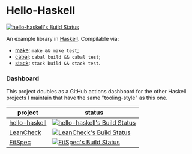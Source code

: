 Hello-Haskell
=============

[![hello-haskell's Build Status][build-status]][build-log]

An example library in [Haskell].  Compilable via:

* [make]: `make && make test`;
* [cabal]: `cabal build && cabal test`;
* [stack]: `stack build && stack test`.


### Dashboard

This project doubles as a GitHub actions dashboard
for the other Haskell projects I maintain
that have the same "tooling-style" as this one.

| project         | status                                                     |
| --------------- | ---------------------------------------------------------- |
| [hello-haskell] | [![hello-haskell's Build Status][build-status]][build-log] |
| [LeanCheck]     | [![LeanCheck's Build Status][leancheck-s]][leancheck-l]    |
| [FitSpec]       | [![FitSpec's Build Status][fitspec-s]][fitspec-l]          |


[hello-haskell]: https://github.com/rudymatela/hello-haskell
[build-log]:     https://github.com/rudymatela/hello-haskell/actions/workflows/build.yml
[build-status]:  https://github.com/rudymatela/hello-haskell/actions/workflows/build.yml/badge.svg

[LeanCheck]:   https://github.com/rudymatela/leancheck
[leancheck-l]: https://github.com/rudymatela/leancheck/actions/workflows/build.yml
[leancheck-s]: https://github.com/rudymatela/leancheck/actions/workflows/build.yml/badge.svg
[LeanCheck on Hackage]: https://hackage.haskell.org/package/leancheck

[FitSpec]:   https://github.com/rudymatela/fitspec
[fitspec-l]: https://github.com/rudymatela/fitspec/actions/workflows/build.yml
[fitspec-s]: https://github.com/rudymatela/fitspec/actions/workflows/build.yml/badge.svg
[FitSpec on Hackage]: https://hackage.haskell.org/package/fitspec

[haskell]: https://www.haskell.org/
[make]:    https://www.gnu.org/software/make/
[cabal]:   https://www.haskell.org/cabal/
[stack]:   https://www.haskellstack.org/
